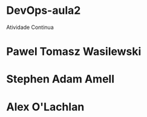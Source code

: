 # DevOps-aula2
Atividade Continua 

# Pawel Tomasz Wasilewski
# Stephen Adam Amell
# Alex O'Lachlan

